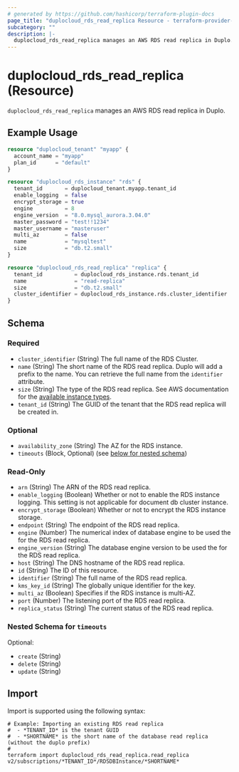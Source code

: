```yaml
---
# generated by https://github.com/hashicorp/terraform-plugin-docs
page_title: "duplocloud_rds_read_replica Resource - terraform-provider-duplocloud"
subcategory: ""
description: |-
  duplocloud_rds_read_replica manages an AWS RDS read replica in Duplo.
---
```


# duplocloud_rds_read_replica (Resource)

`duplocloud_rds_read_replica` manages an AWS RDS read replica in Duplo.

## Example Usage

```terraform
resource "duplocloud_tenant" "myapp" {
  account_name = "myapp"
  plan_id      = "default"
}

resource "duplocloud_rds_instance" "rds" {
  tenant_id       = duplocloud_tenant.myapp.tenant_id
  enable_logging  = false
  encrypt_storage = true
  engine          = 8
  engine_version  = "8.0.mysql_aurora.3.04.0"
  master_password = "test!!1234"
  master_username = "masteruser"
  multi_az        = false
  name            = "mysqltest"
  size            = "db.t2.small"
}

resource "duplocloud_rds_read_replica" "replica" {
  tenant_id          = duplocloud_rds_instance.rds.tenant_id
  name               = "read-replica"
  size               = "db.t2.small"
  cluster_identifier = duplocloud_rds_instance.rds.cluster_identifier
}
```

<!-- schema generated by tfplugindocs -->
## Schema

### Required

- `cluster_identifier` (String) The full name of the RDS Cluster.
- `name` (String) The short name of the RDS read replica.  Duplo will add a prefix to the name.  You can retrieve the full name from the `identifier` attribute.
- `size` (String) The type of the RDS read replica.
See AWS documentation for the [available instance types](https://aws.amazon.com/rds/instance-types/).
- `tenant_id` (String) The GUID of the tenant that the RDS read replica will be created in.

### Optional

- `availability_zone` (String) The AZ for the RDS instance.
- `timeouts` (Block, Optional) (see [below for nested schema](#nestedblock--timeouts))

### Read-Only

- `arn` (String) The ARN of the RDS read replica.
- `enable_logging` (Boolean) Whether or not to enable the RDS instance logging. This setting is not applicable for document db cluster instance.
- `encrypt_storage` (Boolean) Whether or not to encrypt the RDS instance storage.
- `endpoint` (String) The endpoint of the RDS read replica.
- `engine` (Number) The numerical index of database engine to be used the for the RDS read replica.
- `engine_version` (String) The database engine version to be used the for the RDS read replica.
- `host` (String) The DNS hostname of the RDS read replica.
- `id` (String) The ID of this resource.
- `identifier` (String) The full name of the RDS read replica.
- `kms_key_id` (String) The globally unique identifier for the key.
- `multi_az` (Boolean) Specifies if the RDS instance is multi-AZ.
- `port` (Number) The listening port of the RDS read replica.
- `replica_status` (String) The current status of the RDS read replica.

<a id="nestedblock--timeouts"></a>
### Nested Schema for `timeouts`

Optional:

- `create` (String)
- `delete` (String)
- `update` (String)

## Import

Import is supported using the following syntax:

```shell
# Example: Importing an existing RDS read replica
#  - *TENANT_ID* is the tenant GUID
#  - *SHORTNAME* is the short name of the database read replica (without the duplo prefix)
#
terraform import duplocloud_rds_read_replica.read_replica v2/subscriptions/*TENANT_ID*/RDSDBInstance/*SHORTNAME*
```
